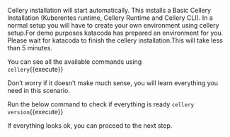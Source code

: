 Cellery installation will start automatically. This installs a Basic Cellery Installation (Kuberentes runtime, Cellery Runtime and Cellery CLI). In a normal setup you will have to create your own environment using cellery setup.For demo purposes katacoda has prepared an environment for you. Please wait for katacoda to finish the cellery installation.This will take less than 5 minutes.

You can see all the available commands using  
`cellery`{{execute}} 

Don’t worry if it doesn’t make much sense, you will learn everything you need in this scenario.

Run the below command to check if everything is ready
`cellery version`{{execute}}

 If everything looks ok, you can proceed to the next step.
